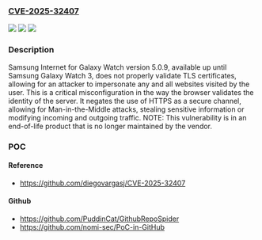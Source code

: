 ### [CVE-2025-32407](https://cve.mitre.org/cgi-bin/cvename.cgi?name=CVE-2025-32407)
![](https://img.shields.io/static/v1?label=Product&message=n%2Fa&color=blue)
![](https://img.shields.io/static/v1?label=Version&message=n%2Fa%20&color=brightgreen)
![](https://img.shields.io/static/v1?label=Vulnerability&message=n%2Fa&color=brightgreen)

### Description

Samsung Internet for Galaxy Watch version 5.0.9, available up until Samsung Galaxy Watch 3, does not properly validate TLS certificates, allowing for an attacker to impersonate any and all websites visited by the user. This is a critical misconfiguration in the way the browser validates the identity of the server. It negates the use of HTTPS as a secure channel, allowing for Man-in-the-Middle attacks, stealing sensitive information or modifying incoming and outgoing traffic. NOTE: This vulnerability is in an end-of-life product that is no longer maintained by the vendor.

### POC

#### Reference
- https://github.com/diegovargasj/CVE-2025-32407

#### Github
- https://github.com/PuddinCat/GithubRepoSpider
- https://github.com/nomi-sec/PoC-in-GitHub

